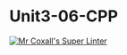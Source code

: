 # Unit3-06-CPP

[![Mr Coxall's Super Linter](https://github.com/ICS3U-C-Programming-BrandonB/Unit3-06-CPP/workflows/Mr%20Coxall's%20Super%20Linter/badge.svg)](https://github.com/ICS3U-C-Programming-BrandonB/Unit3-06-CPP/actions/)
